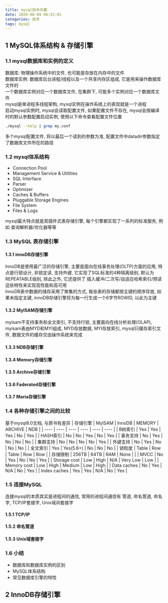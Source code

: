 ```yaml
---
title: mysql技术内幕
date: 2020-06-09 08:52:01
categories: 技术
tags: mysql
---
```



## 1 MySQL体系结构 & 存储引擎

### 1.1 mysql数据库和实例的定义
数据库: 物理操作系统中的文件, 也可能是存放在内存中的文件</br>
数据库实例: 数据库后台进程/线程以及一个共享内存区组成, 它是用来操作数据库文件的</br>
一个数据库实例对应一个数据库文件, 在集群下, 可能多个实例对应一个数据库文件<br>
mysql是单进程多线程架构, mysql实例在操作系统上的表现就是一个进程<br>
启动mysql实例时, mysql会读取配置文件, 如果配置文件不存在, mysql会按编译时的默认参数配置启动实例, 使用以下命令查看配置文件位置<br>
```bash
./mysql --help | grep my.conf
```
多个mysql配置文件, 将以最后一个读到的参数为准, 配置文件中datadir参数指定了数据库文件所在的路径<br>

### 1.2 mysql体系结构
* Connection Pool 
* Management Service & Utilities
* SQL Interface
* Parser
* Optimizer
* Caches & Buffers
* Pluggable Storage Engines
* File System
* Files & Logs

mysql最大特点就是其插件式表存储引擎, 每个引擎都实现了一系列的标准服务, 例如 查询解析器/优化器等等<br>

### 1.3 MySQL 表存储引擎

#### 1.3.1 innoDB存储引擎
InnoDB是使用最广泛的存储引擎, 主要是面向在线事务处理(OLTP)方面的应用, 特点是行锁设计, 非锁定读, 支持外键, 它实现了SQL标准的4种隔离级别, 默认为REPEATABLE级别, 除此之外, 它还提供了 插入缓冲/二次写/自适应哈希索引/预读 这些特性来实现高性能和高可用<br>
InnoDB表中数据的储存采用了聚集的方式, 每张表的存储都按主键的顺序存放, 如果未指定主键, innoDB存储引擎将为每一行生成一个6字节ROWID, 以此为主键<br>

#### 1.3.2 MyISAM存储引擎
myisam不支持事务和全文索引, 不支持行锁, 主要面向在线分析处理(OLAP), myisam表由MYD和MYI组成, MYD存放数据, MYI存放索引, mysql只缓存索引文件, 数据文件的缓存交由操作系统来完成<br>

#### 1.3.3 NDB存储引擎
#### 1.3.4 Memory存储引擎
#### 1.3.5 Archive存储引擎
#### 1.3.6 Faderated存储引擎
#### 1.3.7 Maria存储引擎

### 1.4 各种存储引擎之间的比较
基于mysql8.0文档, 与原书有差异
|  存储引擎  | MyISAM | InnoDB | MEMORY | ARCHIVE | NDB |
|  ----  | ----  |  ----  | ----  |  ----  | ----  |
| B树索引 | Yes | Yes | Yes | No | Yes |
| HASH索引 | No | No | Yes | No | Yes |
| 事务支持 | No | Yes | No | No | No |
| 集群支持 | No | No | No | No | Yes |
| 外键支持 | No | Yes | No | No | No |
| 全文索引 | Yes | Yes(5.6+) | No | No | No |
| 锁粒度 | Table | Row | Table | Row | Row |
| 存储限制 | 256TB | 64TB |	RAM | None | |
| MVCC | No | Yes | No | No | Yes |
| Storage cost | Low | High | N/A | Very Low | Low |
| Memory cost | Low | High | Medium | Low | High |
| Data caches | No | Yes | N/A | No | Yes |
| Index caches | Yes | Yes | N/A | No | Yes |

### 1.5 连接MySQL
连接mysql的本质其实是进程间的通信, 常用的进程间通信有 管道, 命名管道, 命名字, TCP/IP套接字, Unix域间套接字<br>

#### 1.5.1 TCP/IP
#### 1.5.2 命名管道
#### 1.5.3 Unix域套接字

### 1.6 小结
* 数据库和数据库实例的区别
* MySQL体系结构
* 常见数据库引擎的特性


## 2 InnoDB存储引擎